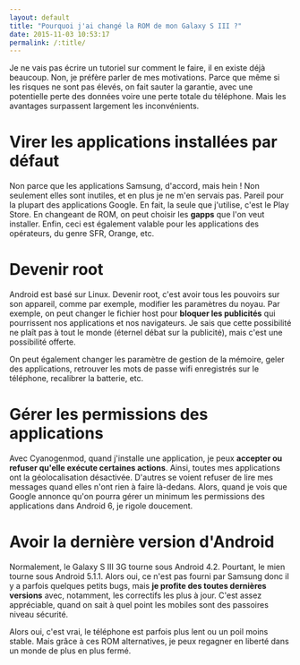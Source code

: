 ```yaml
---
layout: default
title: "Pourquoi j'ai changé la ROM de mon Galaxy S III ?"
date: 2015-11-03 10:53:17
permalink: /:title/
---
```

Je ne vais pas écrire un tutoriel sur comment le faire, il en existe déjà beaucoup. Non, je préfère parler de mes motivations. Parce que même si les risques ne sont pas élevés, on fait sauter la garantie, avec une potentielle perte des données voire une perte totale du téléphone. Mais les avantages surpassent largement les inconvénients.

# Virer les applications installées par défaut

Non parce que les applications Samsung, d'accord, mais hein ! Non seulement elles sont inutiles, et en plus je ne m'en servais pas. Pareil pour la plupart des applications Google. En fait, la seule que j'utilise, c'est le Play Store. En changeant de ROM, on peut choisir les **gapps** que l'on veut installer. Enfin, ceci est également valable pour les applications des opérateurs, du genre SFR, Orange, etc.

# Devenir root

Android est basé sur Linux. Devenir root, c'est avoir tous les pouvoirs sur son appareil, comme par exemple, modifier les paramètres du noyau. Par exemple, on peut changer le fichier host pour **bloquer les publicités** qui pourrissent nos applications et nos navigateurs. Je sais que cette possibilité ne plaît pas à tout le monde (éternel débat sur la publicité), mais c'est une possibilité offerte.

On peut également changer les paramètre de gestion de la mémoire, geler des applications, retrouver les mots de passe wifi enregistrés sur le téléphone, recalibrer la batterie, etc.

# Gérer les permissions des applications

Avec Cyanogenmod, quand j'installe une application, je peux **accepter ou refuser qu'elle exécute certaines actions**. Ainsi, toutes mes applications ont la géolocalisation désactivée. D'autres se voient refuser de lire mes messages quand elles n'ont rien à faire là-dedans. Alors, quand je vois que Google annonce qu'on pourra gérer un minimum les permissions des applications dans Android 6, je rigole doucement.

# Avoir la dernière version d'Android

Normalement, le Galaxy S III 3G tourne sous Android 4.2. Pourtant, le mien tourne sous Android 5.1.1. Alors oui, ce n'est pas fourni par Samsung donc il y a parfois quelques petits bugs, mais **je profite des toutes dernières versions** avec, notamment, les correctifs les plus à jour. C'est assez appréciable, quand on sait à quel point les mobiles sont des passoires niveau sécurité.

Alors oui, c'est vrai, le téléphone est parfois plus lent ou un poil moins stable. Mais grâce à ces ROM alternatives, je peux regagner en liberté dans un monde de plus en plus fermé.
